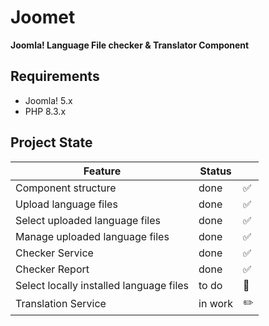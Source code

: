 # Joomet

**Joomla! Language File checker & Translator Component**

## Requirements

- Joomla! 5.x
- PHP 8.3.x

## Project State

| Feature                                 | Status  |                    |
|-----------------------------------------|---------|--------------------|
| Component structure                     | done    | :white_check_mark: |
| Upload language files                   | done    | :white_check_mark: |
| Select uploaded language files          | done    | :white_check_mark: |
| Manage uploaded language files          | done    | :white_check_mark: |
| Checker Service                         | done    | :white_check_mark: |
| Checker Report                          | done    | :white_check_mark: |
| Select locally installed language files | to do   | :baby_bottle:      |
| Translation Service                     | in work | :pencil2:          |
